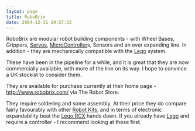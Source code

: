 ```yaml
---
layout: page
title: RoboBrix
date: 2004-12-31 19:57:53
---
```

<p>RoboBrix are modular robot building components - with Wheel Bases, Grippers, <a class="wiki" href="/wiki/servo_motor.html" title="A motor with built in positioning control - easily interfaced with digital systems">Servos</a>, <a a="" brain="" class="wiki" for="" href="/wiki/microcontroller.html" robot="" title="A programmable digital controller (or ">MicroController</a>s, Sensors and an ever expanding line. In addition - they are mechanically compatible with the <a class="wiki" href="/wiki/lego.html" title="The best known construction toy">Lego</a> system.
</p>
<p>These have been in the pipeline for a while, and it is great that they are now commercially available, with more of the line on its way. I hope to convince a UK stockist to consider them.
</p>
<p>They are available for purchase currently at their home page - <a href="http://www.robobrix.com/" rel="external" target="_blank">http://www.robobrix.com/</a> via The Robot Store.
</p>
<p>They require soldering and some assembly. At their price they do compare fairly favourably with other <a class="wiki" href="/wiki/robot_kits.html" title="Robot Kits">Robot Kits</a>, and in terms of electronic expandability beat the <a class="wiki" href="/wiki/lego_rcx.html" title="The Lego RCX">Lego RCX</a> hands down. If you already have <a class="wiki" href="/wiki/lego.html" title="The best known construction toy">Lego</a> and require a controller - I recommend looking at these first.
</p>
